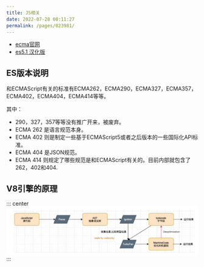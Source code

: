 ```yaml
---
title: JS相关
date: 2022-07-28 00:11:27
permalink: /pages/023981/
---
```



- [ecma官网](https://www.ecma-international.org/publications-and-standards/standards/ecma-262/)
- [es5.1 汉化版](https://es5.github.io/)


## ES版本说明
和ECMAScript有关的标准有ECMA262，ECMA290，ECMA327，ECMA357，ECMA402，ECMA404，ECMA414等等。

其中：
- 290，327，357等等没有推广开来，被废弃。 
- ECMA 262 是语言规范本身。 
- ECMA 402 则是制定一些基于ECMAScript5或者之后版本的一些国际化API标准。 
- ECMA 404 是JSON规范。 
- ECMA 414 则规定了哪些规范是和ECMAScript有关的。目前内部就包含了262，402和404.



## V8引擎的原理
::: center
![img](/imgs/image002.png)
:::

